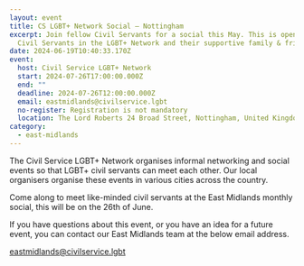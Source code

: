 ```yaml
---
layout: event
title: CS LGBT+ Network Social – Nottingham
excerpt: Join fellow Civil Servants for a social this May. This is open to all
  Civil Servants in the LGBT+ Network and their supportive family & friends
date: 2024-06-19T10:40:33.170Z
event:
  host: Civil Service LGBT+ Network
  start: 2024-07-26T17:00:00.000Z
  end: ""
  deadline: 2024-07-26T12:00:00.000Z
  email: eastmidlands@civilservice.lgbt
  no-register: Registration is not mandatory
  location: The Lord Roberts 24 Broad Street, Nottingham, United Kingdom
category:
  - east-midlands
---
```

The Civil Service LGBT+ Network organises informal networking and social events so that LGBT+ civil servants can meet each other. Our local organisers organise these events in various cities across the country.

Come along to meet like-minded civil servants at the East Midlands monthly social, this will be on the 26th of June.

If you have questions about this event, or you have an idea for a future event, you can contact our East Midlands team at the below email address.

[eastmidlands@civilservice.lgbt](mailto:eastmidlands@civilservice.lgbt)